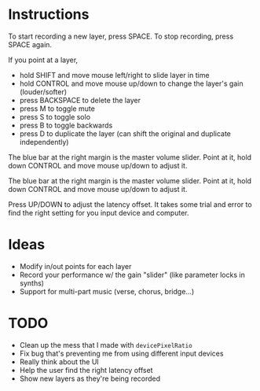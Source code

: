 # Instructions

To start recording a new layer, press SPACE.
To stop recording, press SPACE again.

If you point at a layer,

- hold SHIFT and move mouse left/right to slide layer in time
- hold CONTROL and move mouse up/down to change the layer's gain (louder/softer)
- press BACKSPACE to delete the layer
- press M to toggle mute
- press S to toggle solo
- press B to toggle backwards
- press D to duplicate the layer (can shift the original and duplicate independently)

The blue bar at the right margin is the master volume slider.
Point at it, hold down CONTROL and move mouse up/down to adjust it.

The blue bar at the right margin is the master volume slider.
Point at it, hold down CONTROL and move mouse up/down to adjust it.

Press UP/DOWN to adjust the latency offset.
It takes some trial and error to find the right setting for you input device and computer.

# Ideas

- Modify in/out points for each layer
- Record your performance w/ the gain "slider" (like parameter locks in synths)
- Support for multi-part music (verse, chorus, bridge…)

# TODO

- Clean up the mess that I made with `devicePixelRatio`
- Fix bug that's preventing me from using different input devices
- Really think about the UI
- Help the user find the right latency offset
- Show new layers as they're being recorded
